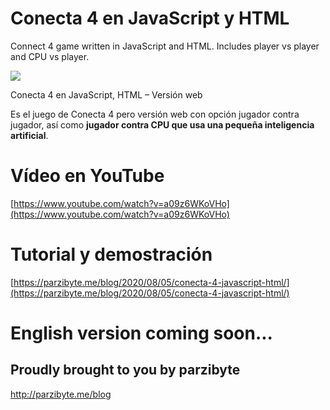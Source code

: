 # Conecta 4 en JavaScript y HTML
Connect 4 game written in JavaScript and HTML. Includes player vs player and CPU vs player.

[![](https://parzibyte.me/blog/wp-content/uploads/2020/08/Conecta-4-en-JavaScript-HTML-Versi%C3%B3n-web.png)](https://parzibyte.me/blog/wp-content/uploads/2020/08/Conecta-4-en-JavaScript-HTML-Versi%C3%B3n-web.png)

Conecta 4 en JavaScript, HTML – Versión web

Es el juego de Conecta 4 pero versión web con opción jugador contra jugador, así como  **jugador contra CPU que usa una pequeña inteligencia artificial**.

# Vídeo en YouTube
[https://www.youtube.com/watch?v=a09z6WKoVHo](https://www.youtube.com/watch?v=a09z6WKoVHo)

# Tutorial y demostración
[https://parzibyte.me/blog/2020/08/05/conecta-4-javascript-html/](https://parzibyte.me/blog/2020/08/05/conecta-4-javascript-html/)

# English version coming soon...

## Proudly brought to you by parzibyte
http://parzibyte.me/blog